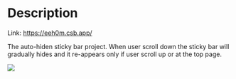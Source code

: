 # Description

Link: https://eeh0m.csb.app/

The auto-hiden sticky bar project. When user scroll down the sticky bar will gradually hides and it re-appears only if user scroll up or at the top page.

![](https://media.giphy.com/media/ZcihBw7IoVQDabu3gS/giphy.gif)